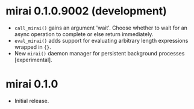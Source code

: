 # mirai 0.1.0.9002 (development)

* `call_mirai()` gains an argument 'wait'. Choose whether to wait for an async operation to complete or else return immediately.
* `eval_mirai()` adds support for evaluating arbitrary length expressions wrapped in `{}`.
* New `mirai()` daemon manager for persistent background processes [experimental].

# mirai 0.1.0

* Initial release.
